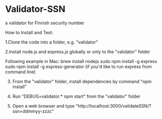 # Validator-SSN
a validator for Finnish security number

How to Install and Test:

1.Clone the code into a folder, e.g. "validator"

2.Install node.js and express.js globally or only to the "validator" folder

Following example in Mac:
brew install nodejs
sudo npm install -g express
sudo npm install -g express-generator (if you'd like to run express from command line)

3. From the "validator" folder, install dependencies by command "npm install"

4. Run "DEBUG=validator:* npm start" from the "validator" folder

5. Open a web browser and type "http://localhost:3000/validateSSN/?ssn=ddmmyy-zzzc"

